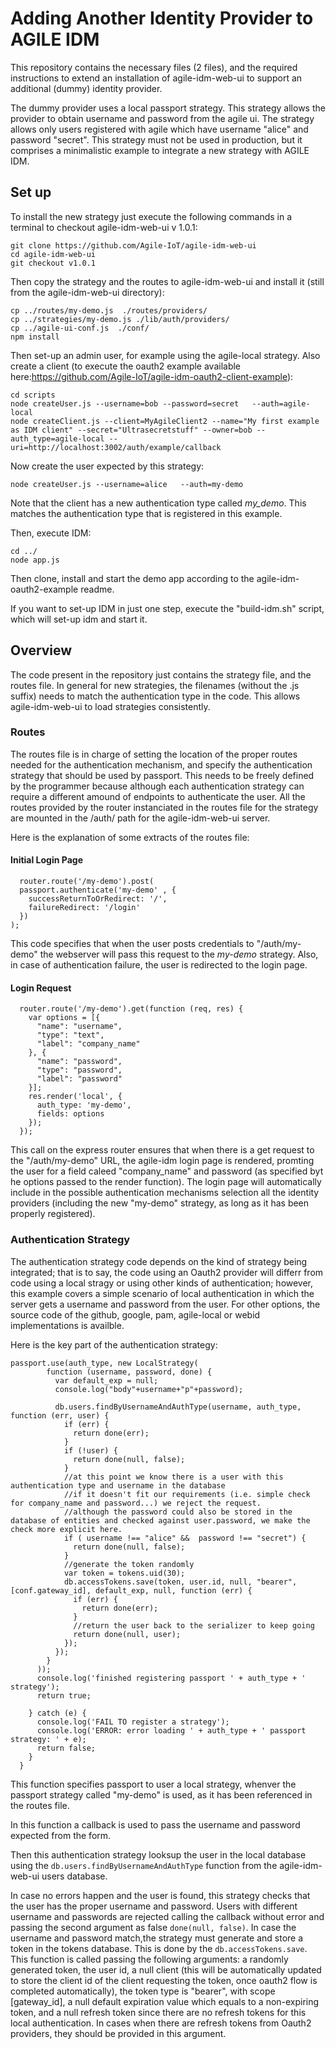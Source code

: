 # Adding Another Identity Provider to AGILE IDM

This repository contains the necessary files (2 files), and the required instructions to extend an installation of agile-idm-web-ui 
to support an additional (dummy) identity provider. 

The dummy provider uses a local passport strategy. This strategy allows the provider to obtain username and password from the agile ui. 
The strategy allows only users registered with agile which have username "alice" and password "secret". This strategy must not be used 
in production, but it comprises a minimalistic example to integrate a new strategy with AGILE IDM.

## Set up

To install the new strategy just execute the following commands in a terminal to checkout agile-idm-web-ui v 1.0.1:
```
git clone https://github.com/Agile-IoT/agile-idm-web-ui
cd agile-idm-web-ui
git checkout v1.0.1
```

Then copy the strategy and the routes to agile-idm-web-ui and install it (still from the agile-idm-web-ui directory):
```
cp ../routes/my-demo.js  ./routes/providers/
cp ../strategies/my-demo.js ./lib/auth/providers/
cp ../agile-ui-conf.js  ./conf/
npm install 
```

Then set-up an admin user, for example using the agile-local strategy. Also create a client (to execute the oauth2 example available here:https://github.com/Agile-IoT/agile-idm-oauth2-client-example):

```
cd scripts
node createUser.js --username=bob --password=secret   --auth=agile-local
node createClient.js --client=MyAgileClient2 --name="My first example as IDM client" --secret="Ultrasecretstuff" --owner=bob --auth_type=agile-local --uri=http://localhost:3002/auth/example/callback
```

Now create the user expected by this strategy:
```
node createUser.js --username=alice   --auth=my-demo
```
Note that the client has a new authentication type called *my_demo*. This matches the authentication type that is registered in this example.

Then, execute IDM:

```
cd ../
node app.js
```

Then clone, install and start the demo app according to the agile-idm-oauth2-example readme.

If you want to set-up IDM in just one step,  execute the "build-idm.sh" script, which will set-up idm and start it. 


## Overview

The code present in the repository just contains the strategy file, and the routes file. In general for new strategies, the filenames
 (without the .js suffix) needs to match the authentication type in the code. This allows agile-idm-web-ui to load strategies consistently.
 
 ### Routes
 
 The routes file is in charge of setting the location of the proper routes needed for the authentication mechanism, and specify the 
 authentication strategy that should be used by passport. This needs to be freely defined by the programmer because although each
  authentication strategy can require a different amound of endpoints to authenticate the user.
  All the routes provided by the router instanciated in the routes file for the strategy are mounted in the /auth/ path for the agile-idm-web-ui server.
  
Here is the explanation of some extracts of the routes file:

#### Initial Login Page
  ```
    router.route('/my-demo').post(
    passport.authenticate('my-demo' , {
      successReturnToOrRedirect: '/',
      failureRedirect: '/login'
    })
  );
```
This code specifies that when the user posts credentials to  "/auth/my-demo" the webserver will pass this request to  the *my-demo* strategy. Also, in case of authentication failure, the user is redirected to the login page.

#### Login Request
```
  router.route('/my-demo').get(function (req, res) {
    var options = [{
      "name": "username",
      "type": "text",
      "label": "company_name"
    }, {
      "name": "password",
      "type": "password",
      "label": "password"
    }];
    res.render('local', {
      auth_type: 'my-demo',
      fields: options
    });
  });
```
This call on the express router ensures that when there is a get request to the "/auth/my-demo" URL, the agile-idm login page is rendered, promting the user for a field caleed "company_name" and password (as specified byt he options passed to the render function). The login page will automatically include in the possible authentication mechanisms selection all the identity providers (including the new "my-demo" strategy, as long as it has been properly registered).


### Authentication Strategy

The authentication strategy code depends on the kind of strategy being integrated; that is to say, the code using an Oauth2 provider will differr from code using a local stragy or using other kinds of authentication; however, this example covers a simple scenario of local authentication in which the server gets a username and password from the user. For other options, the source code of the github, google, pam, agile-local or webid implementations is availble.

Here is the key part of the authentication strategy:
``` 
passport.use(auth_type, new LocalStrategy(
        function (username, password, done) {
          var default_exp = null;
          console.log("body"+username+"p"+password);

          db.users.findByUsernameAndAuthType(username, auth_type, function (err, user) {
            if (err) {
              return done(err);
            }
            if (!user) {
              return done(null, false);
            }
            //at this point we know there is a user with this authentication type and username in the database
            //if it doesn't fit our requirements (i.e. simple check for company_name and password...) we reject the request.
            //although the password could also be stored in the database of entities and checked against user.password, we make the check more explicit here.
            if ( username !== "alice" &&  password !== "secret") {
              return done(null, false);
            }
            //generate the token randomly
            var token = tokens.uid(30);
            db.accessTokens.save(token, user.id, null, "bearer", [conf.gateway_id], default_exp, null, function (err) {
              if (err) {
                return done(err);
              }
              //return the user back to the serializer to keep going
              return done(null, user);
            });
          });
        }
      ));
      console.log('finished registering passport ' + auth_type + ' strategy');
      return true;

    } catch (e) {
      console.log('FAIL TO register a strategy');
      console.log('ERROR: error loading ' + auth_type + ' passport strategy: ' + e);
      return false;
    }
  }
```

This function specifies passport to user a local strategy, whenver the passport strategy called "my-demo" is used, as it has been referenced in the routes file.

In this function a callback is used to pass the username and password expected from the form.

Then this authentication strategy looksup the user in the local database using the `db.users.findByUsernameAndAuthType` function from the agile-idm-web-ui users database.

In case no errors happen and the user is found, this strategy checks that the user has the proper username and password. Users with different username and passwords are rejected calling the callback without error and passing the second argument as false `done(null, false)`. In case the username and password match,the strategy must generate and store a token in the tokens database. This is done by the `db.accessTokens.save`. This function is called passing the following arguments: a randomly generated token, the user id, a null client (this will be automatically updated to store the client id of the client requesting the token, once oauth2 flow is completed automatically), the token type is "bearer", with scope [gateway_id], a null default expiration value which equals to a non-expiring token, and a null refresh token since there are no refresh tokens for this local authentication. In cases when there are refresh tokens from Oauth2 providers, they should be provided in this argument.






